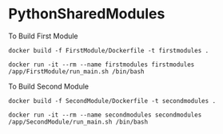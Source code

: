 # PythonSharedModules

To Build First Module
```commandline
docker build -f FirstModule/Dockerfile -t firstmodules .

docker run -it --rm --name firstmodules firstmodules /app/FirstModule/run_main.sh /bin/bash
```

To Build Second Module
```commandline
docker build -f SecondModule/Dockerfile -t secondmodules .

docker run -it --rm --name secondmodules secondmodules /app/SecondModule/run_main.sh /bin/bash
```